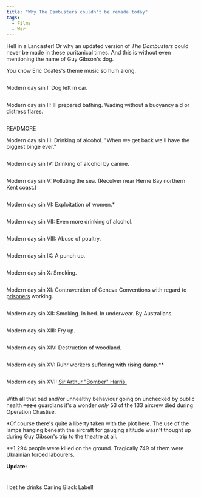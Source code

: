 ```yaml
---
title: "Why The Dambusters couldn't be remade today"
tags: 
  - Films
  - War
---
```



Hell in a Lancaster! Or why an updated version of <em>The Dambusters</em> could never be made in these puritanical times. And this is without even mentioning the name of Guy Gibson's dog.

You know Eric Coates's theme music so hum along.

<a href="http://photos1.blogger.com/blogger/2529/203/1600/cap299dambusters.jpg"><img style="cursor:pointer; cursor:hand;" src="http://photos1.blogger.com/blogger/2529/203/320/cap299dambusters.jpg" border="0" alt="" /></a>


Modern day sin I: Dog left in car.

<a href="http://photos1.blogger.com/blogger/2529/203/1600/cap300dambusters.jpg"><img style="cursor:pointer; cursor:hand;" src="http://photos1.blogger.com/blogger/2529/203/320/cap300dambusters.jpg" border="0" alt="" /></a>

Modern day sin II: Ill prepared bathing. Wading without a buoyancy aid or distress flares.

<a href="http://photos1.blogger.com/blogger/2529/203/1600/cap298dambusters.jpg"><img style="cursor:pointer; cursor:hand;" src="http://photos1.blogger.com/blogger/2529/203/320/cap298dambusters.jpg" border="0" alt="" /></a>

READMORE

Modern day sin III: Drinking of alcohol. "When we get back we'll have the biggest binge ever."

<a href="http://photos1.blogger.com/blogger/2529/203/1600/cap301dambusters.jpg"><img style="cursor:pointer; cursor:hand;" src="http://photos1.blogger.com/blogger/2529/203/320/cap301dambusters.jpg" border="0" alt="" /></a>


Modern day sin IV: Drinking of alcohol by canine.

<a href="http://photos1.blogger.com/blogger/2529/203/1600/cap302dambusters.jpg"><img style="cursor:pointer; cursor:hand;" src="http://photos1.blogger.com/blogger/2529/203/320/cap302dambusters.jpg" border="0" alt="" /></a>


Modern day sin V: Polluting the sea. (Reculver near Herne Bay northern Kent coast.)

<a href="http://photos1.blogger.com/blogger/2529/203/1600/cap303dambusters.jpg"><img style="cursor:pointer; cursor:hand;" src="http://photos1.blogger.com/blogger/2529/203/320/cap303dambusters.jpg" border="0" alt="" /></a>


Modern day sin VI: Exploitation of women.*

<a href="http://photos1.blogger.com/blogger/2529/203/1600/cap305dambusters.jpg"><img style="cursor:pointer; cursor:hand;" src="http://photos1.blogger.com/blogger/2529/203/320/cap305dambusters.jpg" border="0" alt="" /></a>


Modern day sin VII: Even more drinking of alcohol.

<a href="http://photos1.blogger.com/blogger/2529/203/1600/cap306dambusters.jpg"><img style="cursor:pointer; cursor:hand;" src="http://photos1.blogger.com/blogger/2529/203/320/cap306dambusters.jpg" border="0" alt="" /></a>

Modern day sin VIII: Abuse of poultry.


<a href="http://photos1.blogger.com/blogger/2529/203/1600/cap307dambusters.jpg"><img style="cursor:pointer; cursor:hand;" src="http://photos1.blogger.com/blogger/2529/203/320/cap307dambusters.jpg" border="0" alt="" /></a>

Modern day sin IX: A punch up.

<a href="http://photos1.blogger.com/blogger/2529/203/1600/cap308dambusters.jpg"><img style="cursor:pointer; cursor:hand;" src="http://photos1.blogger.com/blogger/2529/203/320/cap308dambusters.jpg" border="0" alt="" /></a>


Modern day sin X: Smoking.

<a href="http://photos1.blogger.com/blogger/2529/203/1600/cap309dambusters.jpg"><img style="cursor:pointer; cursor:hand;" src="http://photos1.blogger.com/blogger/2529/203/320/cap309dambusters.jpg" border="0" alt="" /></a>


Modern day sin XI: Contravention of Geneva Conventions with regard to <a href="http://www.the-prisoner-6.freeserve.co.uk/">prisoners</a> working.

<a href="http://photos1.blogger.com/blogger/2529/203/1600/cap310dambusters.jpg"><img style="cursor:pointer; cursor:hand;" src="http://photos1.blogger.com/blogger/2529/203/320/cap310dambusters.jpg" border="0" alt="" /></a>

Modern day sin XII: Smoking. In bed. In underwear. By Australians.


<a href="http://photos1.blogger.com/blogger/2529/203/1600/cap311dambusters.jpg"><img style="cursor:pointer; cursor:hand;" src="http://photos1.blogger.com/blogger/2529/203/320/cap312dambusters.jpg" border="0" alt="" /></a>

Modern day sin XIII: Fry up.


<a href="http://photos1.blogger.com/blogger/2529/203/1600/cap311dambusters.jpg"><img style="cursor:pointer; cursor:hand;" src="http://photos1.blogger.com/blogger/2529/203/320/cap311dambusters.jpg" border="0" alt="" /></a>


Modern day sin XIV: Destruction of woodland.

<a href="http://photos1.blogger.com/blogger/2529/203/1600/cap313dambusters.jpg"><img style="cursor:pointer; cursor:hand;" src="http://photos1.blogger.com/blogger/2529/203/320/cap313dambusters.jpg" border="0" alt="" /></a>

Modern day sin XV: Ruhr workers suffering with rising damp.**

<a href="http://photos1.blogger.com/blogger/2529/203/1600/cap314dambusters.jpg"><img style="cursor:pointer; cursor:hand;" src="http://photos1.blogger.com/blogger/2529/203/320/cap314dambusters.jpg" border="0" alt="" /></a>


Modern day sin XVI: <a href="http://www.hellzapoppin.demon.co.uk/harris1.htm">Sir Arthur "Bomber" Harris.</a>

<a href="http://photos1.blogger.com/blogger/2529/203/1600/cap315dambusters.jpg"><img style="cursor:pointer; cursor:hand;" src="http://photos1.blogger.com/blogger/2529/203/320/cap315dambusters.jpg" border="0" alt="" /></a>


With all that bad and/or unhealthy behaviour going on unchecked by public health <strike>nazis</strike> guardians it's a wonder <em>only</em> 53 of the 133 aircrew died during Operation Chastise.

*Of course there's quite a liberty taken with the plot here. The use of the lamps hanging beneath the aircraft for gauging altitude wasn't thought up during Guy Gibson's trip to the theatre at all.

**1,294 people were killed on the ground. Tragically 749 of them were Ukrainian forced labourers.

<strong>Update:</strong>

<a href="http://photos1.blogger.com/blogger/2529/203/1600/carling.jpg"><img style="float:none; margin:0 10px 10px 0;cursor:pointer; cursor:hand;" src="http://photos1.blogger.com/blogger/2529/203/200/carling.jpg" border="0" alt="" /></a>

I bet he drinks Carling Black Label!
